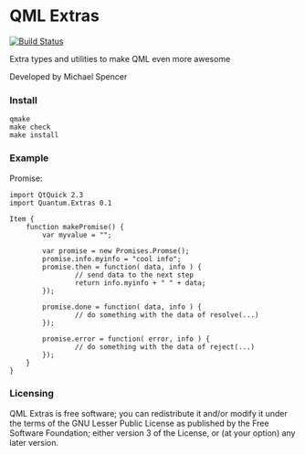 QML Extras
==========

[![Build Status](https://travis-ci.org/quantum-os/qml-extras.svg)](https://travis-ci.org/quantum-os/qml-extras)

Extra types and utilities to make QML even more awesome

Developed by Michael Spencer

### Install ###

```
qmake
make check
make install
```

### Example ###

Promise:
```
import QtQuick 2.3
import Quantum.Extras 0.1

Item {
    function makePromise() {
        var myvalue = "";

        var promise = new Promises.Promse();
        promise.info.myinfo = "cool info";
        promise.then = function( data, info ) {
                // send data to the next step
                return info.myinfo + " " + data;
        });

        promise.done = function( data, info ) {
                // do something with the data of resolve(...)
        });

        promise.error = function( error, info ) {
                // do something with the data of reject(...)
        });
    }
}

```


### Licensing ###

QML Extras is free software; you can redistribute it and/or modify it under the terms of the GNU Lesser Public License as published by the Free Software Foundation; either version 3 of the License, or (at your option) any later version.
